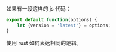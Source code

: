 如果有一段这样的 js 代码：


``` js
export default function(options) {
    let {version = 'latest'} = options;
}
```

使用 rust 如何表达相同的逻辑。
